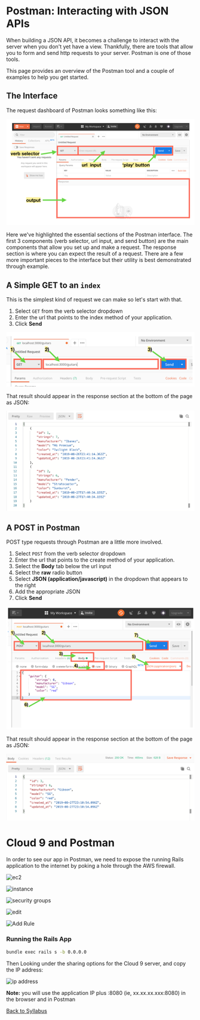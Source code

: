 # Postman: Interacting with JSON APIs

When building a JSON API, it becomes a challenge to interact with the server when you don't yet have a view. Thankfully, there are tools that allow you to form and send http requests to your server. Postman is one of those tools.

This page provides an overview of the Postman tool and a couple of examples to help you get started.

## The Interface

The request dashboard of Postman looks something like this:

![Postman Layout](./assets/postman-interface-layout.png)

Here we've highlighted the essential sections of the Postman interface. The first 3 components (verb selector, url input, and send button) are the main components that allow you set up and make a request. The response section is where you can expect the result of a request. There are a few more important pieces to the interface but their utility is best demonstrated through example.

## A Simple GET to an `index`

This is the simplest kind of request we can make so let's start with that.

1) Select `GET` from the verb selector dropdown
2) Enter the url that points to the index method of your application.
3) Click **Send**   

![Get Request with Postman](./assets/postman-get-send.png)

That result should appear in the response section at the bottom of the page as JSON:

![Get Response in Postman](./assets/postman-index-json.png)

## A POST in Postman

POST type requests through Postman are a little more involved.

1) Select `POST` from the verb selector dropdown
2) Enter the url that points to the create method of your application.
3) Select the **Body** tab below the url input
4) Select the **raw** radio button
5) Select **JSON (application/javascript)** in the dropdown that appears to the right
6) Add the appropriate JSON
7) Click **Send**

![Post Request in Postman](./assets/postman-post-send.png)

That result should appear in the response section at the bottom of the page as JSON:

![Post Response in Postman](./assets/postman-create-json.png)



# Cloud 9 and Postman

In order to see our app in Postman, we need to expose the running Rails application to the internet by poking a hole through the AWS firewall.

![ec2](https://content.screencast.com/users/mclark8/folders/Jing/media/de3baa8a-4304-45fe-98a1-bbe4b48f40a2/00000517.png)

![instance](https://content.screencast.com/users/mclark8/folders/Jing/media/0ca8960a-1bdf-45dd-8a18-65a97f5f4f0d/00000518.png)

![security groups](https://content.screencast.com/users/mclark8/folders/Jing/media/fdafc2c0-ec17-47df-88f2-c1ee54a2627e/00000519.png)

![edit](https://content.screencast.com/users/mclark8/folders/Jing/media/5a2cdedb-2cef-477c-b192-88bc8ecb43ba/00000520.png)

![Add Rule](https://content.screencast.com/users/mclark8/folders/Jing/media/08024915-2545-433b-8d8d-c41848e825d5/00000539.png)


### Running the Rails App
```bash
bundle exec rails s -b 0.0.0.0
```

Then Looking under the sharing options for the Cloud 9 server, and copy the IP address:

![ip address](https://content.screencast.com/users/mclark8/folders/Jing/media/b2ada5dd-9452-4123-a3c9-d6564a942305/00000522.png)

**Note:** you will use the application IP plus :8080 (ie, xx.xx.xx.xxx:8080) in the browser and in Postman


[ Back to Syllabus ](../README.md#unit-six-ruby-on-rails)
